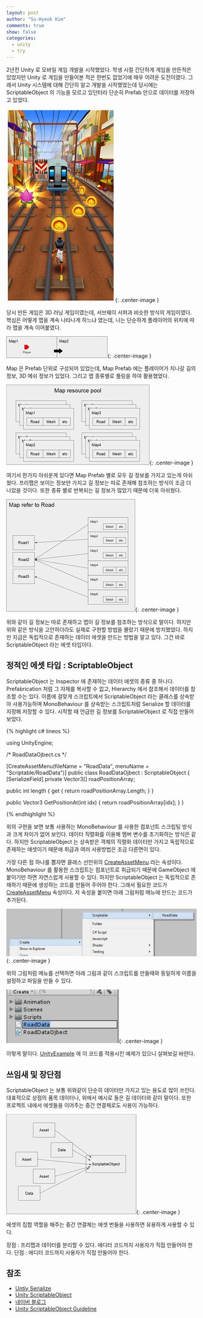 ```yaml
---
layout: post
author: "Su-Hyeok Kim"
comments: true
show: false
categories:
  - unity
  - try
---
```


2년전 Unity 로 모바일 게임 개발을 시작했었다. 학생 시절 간단하게 게임을 만든적은 있었지만 Unity 로 게임을 만들어본 적은 한번도 없었기에 매우 어려운 도전이였다. 그래서 Unity 시스템에 대해 간단히 알고 개발을 시작했었는데 당시에는 ScriptableObject 의 기능을 모르고 있던터라 단순히 Prefab 만으로 데이터를 저장하고 있었다.

![Subway suffer](/images/subwaysurfer.png){: .center-image }

당시 만든 게임은 3D 러닝 게임이였는데, 서브웨이 서퍼과 비슷한 방식의 게임이였다. 핵심은 어떻게 맵을 계속 나타나게 하느냐 였는데, 나는 단순하게 플레이어의 위치에 따라 맵을 계속 이어붙였다.

![runtime map](/images/map_example_0.png){: .center-image }

Map 은 Prefab 단위로 구성되어 있었는데, Map Prefab 에는 플레이어가 지나갈 길의 정보, 3D 메쉬 정보가 있었다. 그리고 맵 종류별로 풀링을 하여 활용했었다.

![map pooling](/images/map_example_1.png){: .center-image }

여기서 한가지 아쉬운게 있다면 Map Prefab 별로 모두 길 정보를 가지고 있는게 아쉬웠다. 프리팹은 보이는 정보만 가지고 길 정보는 따로 존재해  참조하는 방식이 조금 더 나았을 것이다. 또한 종류 별로 반복되는 길 정보가 많았기 때문에 더욱 아쉬웠다.

![map refer to road data](/images/map_example_2.png){: .center-image }

위와 같이 길 정보는 따로 존재하고 맵이 길 정보를 참조하는 방식으로 말이다. 하지만 위와 같은 방식을 고안하더라도 실제로 구현할 방법을 몰랐기 때문에 방치했었다. 하지만 지금은 독립적으로 존재하는 데이터 에셋을 만드는 방법을 알고 있다. 그건 바로 ScriptableObject 라는 에셋 타입이다.

## 정적인 에셋 타입 : ScriptableObject

ScriptableObject 는 Inspector 에 존재하는 데이터 에셋의 종류 중 하나다. Prefabrication 처럼 그 자체를 복사할 수 없고, Hierarchy 에서 참조해서 데이터를 참조할 수는 있다. 이름에 걸맞게 스크립트에서 ScriptableObject 라는 클래스를 상속받아 사용가능하며 MonoBehaviour 를 상속받는 스크립트처럼 Serialize 할 데이터를 지정해 저장할 수 있다. 시작할 때 언급한 길 정보를 ScriptableObject 로 직접 만들어 보았다.

{% highlight c# lineos %}

using UnityEngine;

/\*
  RoadDataOjbect.cs
\*/

[CreateAssetMenu(fileName = "RoadData", menuName = "Scriptable/RoadData")]
public class RoadDataOjbect : ScriptableObject
{
  [SerializeField]
  private Vector3[] roadPositionArray;

  public int length { get { return roadPositionArray.Length; } }

  public Vector3 GetPositionAt(int idx)
  {
    return roadPositionArray[idx];
  }
}

{% endhighlight %}

위의 구현을 보면 보통 사용하는 MonoBehaviour 를 사용한 컴포넌트 스크립팅 방식과 크게 차이가 없어 보인다. 데이터 직렬화를 이용해 멤버 변수를 초기화하는 방식은 같다. 하지만 ScriptableObject 는 상속받은 객체의 직렬화 데이터만 가지고 독립적으로 존재하는 애셋이기 때문에 취급과 여러 사용방법은 조금 다른면이 있다.

가장 다른 점 하나를 뽑자면 클래스 선언위의 [CreateAssetMenu](https://docs.unity3d.com/ScriptReference/CreateAssetMenuAttribute.html) 라는 속성이다. MonoBehaviour 를 활용한 스크립트는 컴포넌트로 취급되기 때문에 GameObject 에 붙이기만 하면 자연스럽게 사용할 수 있다. 하지만 ScriptableObject 는 독립적으로 존재하기 때문에 생성하는 코드를 만들어 주어야 한다. 그래서 필요한 코드가 [CreateAssetMenu](https://docs.unity3d.com/ScriptReference/CreateAssetMenuAttribute.html) 속성이다. 저 속성을 붙이면 아래 그림처럼 메뉴에 만드는 코드가 추가된다.

![make scriptableObject](/images/make_scriptableobject.png){: .center-image }

위의 그림처럼 메뉴를 선택하면 아래 그림과 같이 스크립트를 만들때와 동일하게 이름을 설정하고 파일을 만들 수 있다.

![make scriptableObject inspector](/images/make_scriptableobject_inspector.png){: .center-image }

이렇게 말이다. [UnityExample](https://github.com/hrmrzizon/UnityExample) 에 이 코드를 적용시킨 예제가 있으니 살펴보길 바란다.

## 쓰임새 및 장단점

ScriptableObject 는 보통 위와같이 단순히 데이터만 가지고 있는 용도로 많이 쓰인다. 대표적으로 상점의 품목 데이터나, 위에서 예시로 들은 길 데이터와 같이 말이다. 또한 프로젝트 내에서 에셋들을 이어주는 중간 연결체로도 사용이 가능하다.

![set of asset or data](/images/set_scriptableobject.png){: .center-image }

에셋의 집합 역할을 해주는 중간 연결체는 에셋 번들을 사용하면 유용하게 사용할 수 있다.

장점 : 프리팹과 데이터를 분리할 수 있다. 에디터 코드까지 사용자가 직접 만들어야 한다.
단점 : 에디터 코드까지 사용자가 직접 만들어야 한다.

## 참조

- [Untiy Serialize](https://docs.unity3d.com/kr/current/Manual/script-Serialization.html)
- [Unity ScriptableObject](https://docs.unity3d.com/kr/current/Manual/class-ScriptableObject.html)
- [네이버 블로그](http://blog.naver.com/PostView.nhn?blogId=hammerimpact&logNo=220770261760)
- [Unity ScriptableObject Guideline](https://unity3d.com/kr/learn/tutorials/modules/beginner/live-training-archive/scriptable-objects)
